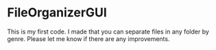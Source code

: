 # FileOrganizerGUI

This is my first code.
I made that you can separate files in any folder by genre.
Please let me know if there are any improvements.
